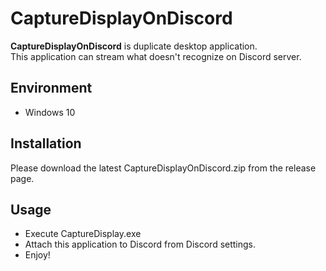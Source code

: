 # CaptureDisplayOnDiscord

**CaptureDisplayOnDiscord** is duplicate desktop application.  
This application can stream what doesn't recognize on Discord server.

## Environment
* Windows 10

## Installation
Please download the latest CaptureDisplayOnDiscord.zip from the release page.

## Usage
* Execute CaptureDisplay.exe
* Attach this application to Discord from Discord settings.
* Enjoy!
